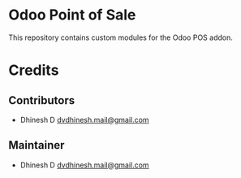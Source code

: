 Odoo Point of Sale
==================

This repository contains custom modules for the Odoo POS addon.

Credits
=======

Contributors
------------

* Dhinesh D <dvdhinesh.mail@gmail.com>

Maintainer
----------

* Dhinesh D <dvdhinesh.mail@gmail.com>
